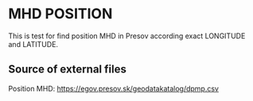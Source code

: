 #  MHD POSITION

This is test for find position MHD in Presov according exact LONGITUDE and LATITUDE.

## Source of external files

Position MHD: https://egov.presov.sk/geodatakatalog/dpmp.csv
